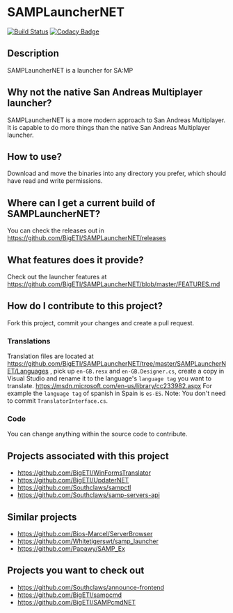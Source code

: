 # SAMPLauncherNET
[![Build Status](https://travis-ci.org/BigETI/SAMPLauncherNET.svg?branch=master)](https://travis-ci.org/BigETI/SAMPLauncherNET) [![Codacy Badge](https://api.codacy.com/project/badge/Grade/dd6f650fe9c141f88ae8d60f64712802)](https://www.codacy.com/app/BigETI/SAMPLauncherNET?utm_source=github.com&amp;utm_medium=referral&amp;utm_content=BigETI/SAMPLauncherNET&amp;utm_campaign=Badge_Grade)

## Description
SAMPLauncherNET is a launcher for SA:MP

## Why not the native San Andreas Multiplayer launcher?
SAMPLauncherNET is a more modern approach to San Andreas Multiplayer.
It is capable to do more things than the native San Andreas Multiplayer launcher.

## How to use?
Download and move the binaries into any directory you prefer, which should have read and write permissions.

## Where can I get a current build of SAMPLauncherNET?
You can check the releases out in https://github.com/BigETI/SAMPLauncherNET/releases

## What features does it provide?
Check out the launcher features at https://github.com/BigETI/SAMPLauncherNET/blob/master/FEATURES.md

## How do I contribute to this project?
Fork this project, commit your changes and create a pull request.

### Translations
Translation files are located at https://github.com/BigETI/SAMPLauncherNET/tree/master/SAMPLauncherNET/Languages ,
pick up `en-GB.resx` and `en-GB.Designer.cs`,
create a copy in Visual Studio and rename it to the language's `language tag` you want to translate.
https://msdn.microsoft.com/en-us/library/cc233982.aspx
For example the `language tag` of spanish in Spain is `es-ES`.
Note: You don't need to commit `TranslatorInterface.cs`.

### Code
You can change anything within the source code to contribute.

## Projects associated with this project
- https://github.com/BigETI/WinFormsTranslator
- https://github.com/BigETI/UpdaterNET
- https://github.com/Southclaws/sampctl
- https://github.com/Southclaws/samp-servers-api

## Similar projects
- https://github.com/Bios-Marcel/ServerBrowser
- https://github.com/Whitetigerswt/samp_launcher
- https://github.com/Papawy/SAMP_Ex

## Projects you want to check out
- https://github.com/Southclaws/announce-frontend
- https://github.com/BigETI/sampcmd
- https://github.com/BigETI/SAMPcmdNET
